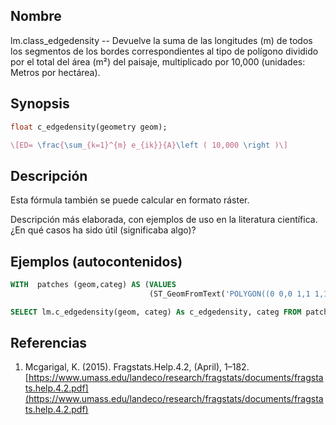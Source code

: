 ## Nombre
lm.class_edgedensity --  Devuelve la suma de las longitudes (m) de todos los segmentos de los bordes correspondientes al tipo de polígono dividido por el total del área (m²) del paisaje, multiplicado por 10,000 (unidades: Metros por hectárea).
## Synopsis

```sql
float c_edgedensity(geometry geom);
```

```tex
\[ED= \frac{\sum_{k=1}^{m} e_{ik}}{A}\left ( 10,000 \right )\]
```

## Descripción

Esta fórmula también se puede calcular en formato ráster.

Descripción más elaborada, con ejemplos de uso en la literatura científica. ¿En qué casos ha sido útil (significaba algo)?


## Ejemplos (autocontenidos)


```sql
WITH  patches (geom,categ) AS (VALUES
                               (ST_GeomFromText('POLYGON((0 0,0 1,1 1,1 0,0 0))',25830),'Urbano'))

SELECT lm.c_edgedensity(geom, categ) As c_edgedensity, categ FROM patches;
```

## Referencias

1. Mcgarigal, K. (2015). Fragstats.Help.4.2, (April), 1–182. [https://www.umass.edu/landeco/research/fragstats/documents/fragstats.help.4.2.pdf](https://www.umass.edu/landeco/research/fragstats/documents/fragstats.help.4.2.pdf)
